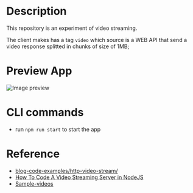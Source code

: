 # Description

This repository is an experiment of video streaming. 

The client makes has a tag `video` which source is a WEB API that send a video response splitted in chunks of size of 1MB;

# Preview App

![Image preview](../video-stream-manager/docs/img/preview.png)

# CLI commands

- run `npm run start` to start the app

# Reference

- [blog-code-examples/http-video-stream/](https://www.youtube.com/watch?v=ZjBLbXUuyWg&t=5s)
- [How To Code A Video Streaming Server in NodeJS]([https://link](https://github.com/Abdisalan/blog-code-examples/tree/master/http-video-stream))
- [Sample-videos]([https://link](https://sample-videos.com/))

